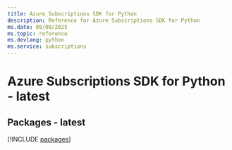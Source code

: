 ```yaml
---
title: Azure Subscriptions SDK for Python
description: Reference for Azure Subscriptions SDK for Python
ms.date: 09/09/2025
ms.topic: reference
ms.devlang: python
ms.service: subscriptions
---
```

# Azure Subscriptions SDK for Python - latest
## Packages - latest
[!INCLUDE [packages](subscriptions-index.md)]